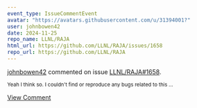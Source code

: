 ```yaml
---
event_type: IssueCommentEvent
avatar: "https://avatars.githubusercontent.com/u/31394001?"
user: johnbowen42
date: 2024-11-25
repo_name: LLNL/RAJA
html_url: https://github.com/LLNL/RAJA/issues/1658
repo_url: https://github.com/LLNL/RAJA
---
```


<a href='https://github.com/johnbowen42' target='_blank'>johnbowen42</a> commented on issue <a href='https://github.com/LLNL/RAJA/issues/1658' target='_blank'>LLNL/RAJA#1658</a>.

<small>Yeah I think so.  I couldn't find or reproduce any bugs related to this ...</small>

<a href='https://github.com/LLNL/RAJA/issues/1658' target='_blank'>View Comment</a>